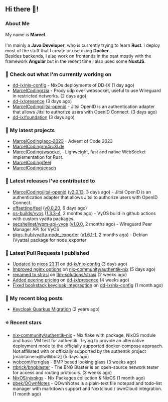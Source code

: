## Hi there 👋!




### About Me

My name is **Marcel**.
<br><br>
I'm mainly a **Java Developer**, who is currently trying to learn **Rust**. I deploy most of the stuff that I create or use using **Docker**.
<br>
Besides backends, I also work on frontends in the past mostly with the framework **Angular** but in the recent time I also used some **NuxtJS**. 



### 👷 Check out what I'm currently working on

- [dd-ix/nix-config](https://github.com/dd-ix/nix-config) - NixOs deployments of DD-IX (1 day ago)
- [MarcelCoding/zia](https://github.com/MarcelCoding/zia) - Proxy udp over websocket, useful to use Wireguard in restricted networks. (2 days ago)
- [dd-ix/presence](https://github.com/dd-ix/presence) (3 days ago)
- [MarcelCoding/jitsi-openid](https://github.com/MarcelCoding/jitsi-openid) - Jitsi OpenID is an authentication adapter that allows Jitsi to authorize users with OpenID Connect. (3 days ago)
- [dd-ix/foundation](https://github.com/dd-ix/foundation) (3 days ago)

### 🌱 My latest projects

- [MarcelCoding/aoc-2023](https://github.com/MarcelCoding/aoc-2023) - Advent of Code 2023
- [MarcelCoding/m4rc3l.de](https://github.com/MarcelCoding/m4rc3l.de)
- [MarcelCoding/wsocket](https://github.com/MarcelCoding/wsocket) - Lighweight, fast and native WebSocket implementation for Rust.
- [MarcelCoding/feel](https://github.com/MarcelCoding/feel)
- [MarcelCoding/egsch](https://github.com/MarcelCoding/egsch)

### 🔭 Latest releases I've contributed to

- [MarcelCoding/jitsi-openid](https://github.com/MarcelCoding/jitsi-openid) ([v2.0.13](https://github.com/MarcelCoding/jitsi-openid/releases/tag/v2.0.13), 3 days ago) - Jitsi OpenID is an authentication adapter that allows Jitsi to authorize users with OpenID Connect.
- [offsetting/feel](https://github.com/offsetting/feel) ([v0.0.20](https://github.com/offsetting/feel/releases/tag/v0.0.20), 6 days ago)
- [os-builds/vyos](https://github.com/os-builds/vyos) ([1.3.3-4](https://github.com/os-builds/vyos/releases/tag/1.3.3-4), 2 months ago) - VyOS build in github actions with custom vyatta packages.
- [secshellnet/wpm-api-vyos](https://github.com/secshellnet/wpm-api-vyos) ([v1.0.0](https://github.com/secshellnet/wpm-api-vyos/releases/tag/v1.0.0), 2 months ago) - Wireguard Peer Manager API for VyOS
- [pkgs-hub/vyatta-node_exporter](https://github.com/pkgs-hub/vyatta-node_exporter) ([v1.6.1-1](https://github.com/pkgs-hub/vyatta-node_exporter/releases/tag/v1.6.1-1), 2 months ago) - Debian (Vyatta) package for node_exporter

### 🔨 Latest Pull Requests I published

- [Updated to nixos 23.11](https://github.com/dd-ix/nix-config/pull/41) on [dd-ix/nix-config](https://github.com/dd-ix/nix-config) (3 days ago)
- [Improved nginx options](https://github.com/nix-community/authentik-nix/pull/4) on [nix-community/authentik-nix](https://github.com/nix-community/authentik-nix) (5 days ago)
- [renamed to strasi](https://github.com/tlm-solutions/strasi/pull/25) on [tlm-solutions/strasi](https://github.com/tlm-solutions/strasi) (2 weeks ago)
- [Added peering pricing](https://github.com/dd-ix/presence/pull/46) on [dd-ix/presence](https://github.com/dd-ix/presence) (4 weeks ago)
- [Fixed bookstack keycloak integragtion](https://github.com/dd-ix/nix-config/pull/24) on [dd-ix/nix-config](https://github.com/dd-ix/nix-config) (1 month ago)

### 📜 My recent blog posts

- [Keycloak Quarkus Migration](https://m4rc3l.de/blog/keycloak-quarkus-migration) (2 years ago)

### ⭐ Recent stars

- [nix-community/authentik-nix](https://github.com/nix-community/authentik-nix) - Nix flake with package, NixOS module and basic VM test for authentik. Trying to provide an alternative deployment mode to the officially supported docker-compose approach. Not affiliated with or officially supported by the authentik project [maintainer=@willibutz] (5 days ago)
- [wobcom/fernglas](https://github.com/wobcom/fernglas) - BMP based looking glass (3 weeks ago)
- [rtbrick/bngblaster](https://github.com/rtbrick/bngblaster) - The BNG Blaster is an open-source network tester for access and routing protocols.  (3 weeks ago)
- [NixOS/nixpkgs](https://github.com/NixOS/nixpkgs) - Nix Packages collection &amp; NixOS (1 month ago)
- [pbek/QOwnNotes](https://github.com/pbek/QOwnNotes) - QOwnNotes is a plain-text file notepad and todo-list manager with markdown support and Nextcloud / ownCloud integration. (1 month ago)
